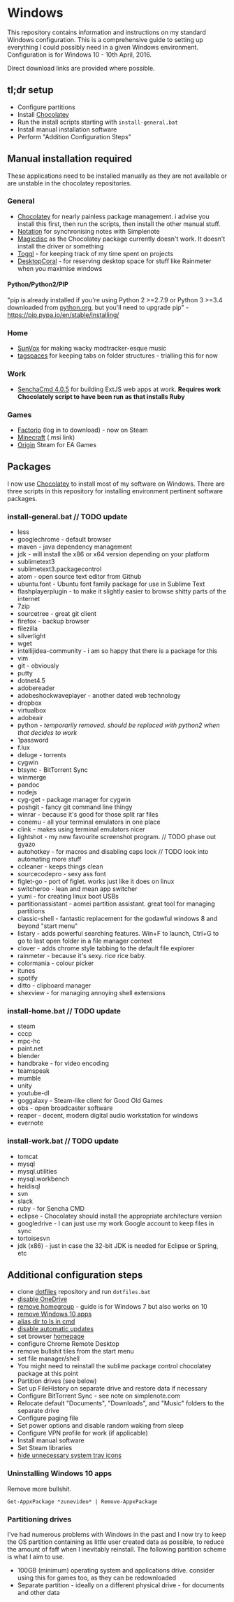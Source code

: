 # Windows

This repository contains information and instructions on my standard Windows configuration. This is a comprehensive guide to setting up everything I could possibly need in a given Windows environment. Configuration is for Windows 10 - 10th April, 2016.

Direct download links are provided where possible.

## tl;dr setup

- Configure partitions
- Install [Chocolatey](https://chocolatey.org/)
- Run the install scripts starting with `install-general.bat`
- Install manual installation software
- Perform "Addition Configuration Steps"

## Manual installation required

These applications need to be installed manually as they are not available or are unstable in the chocolatey repositories.

### General

- [Chocolatey](https://chocolatey.org/) for nearly painless package management. i advise you install this first, then run the scripts, then install the other manual stuff.
- [Notation](http://getnotation.com/) for synchronising notes with Simplenote
- [Magicdisc](http://www.magiciso.com/tutorials/miso-magicdisc-overview.htm) as the Chocolatey package currently doesn't work. It doesn't install the driver or something
- [Toggl](https://support.toggl.com/toggl-desktop-for-windows/) - for keeping track of my time spent on projects
- [DesktopCoral](https://www.donationcoder.com/Software/Mouser/desktopcoral/) - for reserving desktop space for stuff like Rainmeter when you maximise windows

#### Python/Python2/PIP
"pip is already installed if you're using Python 2 >=2.7.9 or Python 3 >=3.4 downloaded from [python.org](http://python.org/), but you'll need to upgrade pip" - https://pip.pypa.io/en/stable/installing/

### Home
- [SunVox](http://www.warmplace.ru/soft/sunvox/) for making wacky modtracker-esque music
- [tagspaces](http://www.tagspaces.org/downloads/) for keeping tabs on folder structures - trialling this for now

### Work
- [SenchaCmd 4.0.5](https://cdn.sencha.com/cmd/4.0.5.87/SenchaCmd-4.0.5.87-windows.exe.zip) for building ExtJS web apps at work. **Requires work Chocolately script to have been run as that installs Ruby**

### Games
- [Factorio](https://www.factorio.com/login) (log in to download) - now on Steam
- [Minecraft](https://launcher.mojang.com/download/MinecraftInstaller.msi) (.msi link)
- [Origin](https://www.origin.com/en-gb/download) Steam for EA Games

## Packages
I now use [Chocolatey](https://chocolatey.org/) to install most of my software on Windows. There are three scripts in this repository for installing environment pertinent software packages.

### install-general.bat // TODO update
- less
- googlechrome - default browser
- maven - java dependency management
- jdk - will install the x86 or x64 version depending on your platform
- sublimetext3
- sublimetext3.packagecontrol
- atom - open source text editor from Github
- ubuntu.font - Ubuntu font family package for use in Sublime Text
- flashplayerplugin - to make it slightly easier to browse shitty parts of the internet
- 7zip
- sourcetree - great git client
- firefox - backup browser
- filezilla
- silverlight
- wget
- intellijidea-community - i am so happy that there is a package for this
- vim
- git - obviously
- putty
- dotnet4.5
- adobereader
- adobeshockwaveplayer - another dated web technology
- dropbox
- virtualbox
- adobeair
- python - *temporarily removed. should be replaced with python2 when that decides to work*
- 1password
- f.lux
- deluge - torrents
- cygwin
- btsync - BitTorrent Sync
- winmerge
- pandoc
- nodejs
- cyg-get - package manager for cygwin
- poshgit - fancy git command line thingy
- winrar - because it's good for those split rar files
- conemu - all your terminal emulators in one place
- clink - makes using terminal emulators nicer
- lightshot - my new favourite screenshot program. // TODO phase out gyazo
- autohotkey - for macros and disabling caps lock // TODO look into automating more stuff
- ccleaner - keeps things clean
- sourcecodepro - sexy ass font
- figlet-go - port of figlet. works just like it does on linux
- switcheroo - lean and mean app switcher
- yumi - for creating linux boot USBs
- partitionassistant - aomei partition assistant. great tool for managing partitions
- classic-shell - fantastic replacement for the godawful windows 8 and beyond "start menu"
- listary - adds powerful searching features. Win+F to launch, Ctrl+G to go to last open folder in a file manager context 
- clover - adds chrome style tabbing to the default file explorer
- rainmeter - because it's sexy. rice rice baby.
- colormania - colour picker
- itunes
- spotify
- ditto - clipboard manager
- shexview - for managing annoying shell extensions

### install-home.bat // TODO update
- steam
- cccp
- mpc-hc
- paint.net
- blender
- handbrake - for video encoding
- teamspeak
- mumble
- unity
- youtube-dl
- goggalaxy - Steam-like client for Good Old Games
- obs - open broadcaster software
- reaper - decent, modern digital audio workstation for windows
- evernote

### install-work.bat // TODO update
- tomcat
- mysql
- mysql.utilities
- mysql.workbench
- heidisql
- svn
- slack
- ruby - for Sencha CMD
- eclipse - Chocolatey should install the appropriate architecture version
- googledrive - I can just use my work Google account to keep files in sync
- tortoisesvn
- jdk (x86) - just in case the 32-bit JDK is needed for Eclipse or Spring, etc

## Additional configuration steps

- clone [dotfiles](https://github.com/madstanners/dotfiles) repository and run `dotfiles.bat`
- [disable OneDrive](https://techjourney.net/disable-or-uninstall-onedrive-completely-in-windows-10/)
- [remove homegroup](http://www.howtogeek.com/howto/27091/how-to-disable-or-enable-the-homegroup-feature-in-windows-7/) - guide is for Windows 7 but also works on 10
- [remove Windows 10 apps](http://www.howtogeek.com/224798/how-to-uninstall-windows-10s-built-in-apps-and-how-to-reinstall-them/)
- [alias dir to ls in cmd](http://stackoverflow.com/a/15043472)
- [disable automatic updates](http://lifehacker.com/prevent-windows-10-from-automatically-restarting-your-p-1723647582)
- set browser [homepage](https://github.com/madstanners/homepage)
- configure Chrome Remote Desktop
- remove bullshit tiles from the start menu
- set file manager/shell
- You might need to reinstall the sublime package control chocolatey package at this point
- Partition drives (see below)
- Set up FileHistory on separate drive and restore data if necessary
- Configure BitTorrent Sync - see note on simplenote.com
- Relocate default "Documents", "Downloads", and "Music" folders to the separate drive
- Configure paging file
- Set power options and disable random waking from sleep
- Configure VPN profile for work (if applicable)
- Install manual software
- Set Steam libraries
- [hide unnecessary system tray icons](http://www.tekrevue.com/tip/remove-clock-windows-10-taskbar/)

### Uninstalling Windows 10 apps

Remove more bullshit.

```Get-AppxPackage *zunevideo* | Remove-AppxPackage```

### Partitioning drives

I've had numerous problems with Windows in the past and I now try to keep the OS partition containing as little user created data as possible, to reduce the amount of faff when I inevitably reinstall. The following partition scheme is what I aim to use.
- 100GB (minimum) operating system and applications drive. consider using this for games too, as they can be redownloaded
- Separate partition - ideally on a different physical drive - for documents and other data